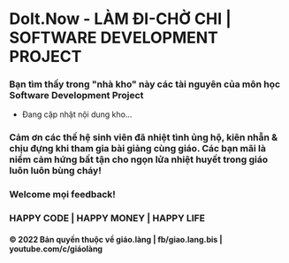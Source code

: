 ﻿# DoIt.Now - LÀM ĐI-CHỜ CHI | SOFTWARE DEVELOPMENT PROJECT

### Bạn tìm thấy trong "nhà kho" này các tài nguyên của môn học Software Development Project

* Đang cập nhật nội dung kho...

### Cảm ơn các thế hệ sinh viên đã nhiệt tình ủng hộ, kiên nhẫn & chịu đựng khi tham gia bài giảng cùng giáo. Các bạn mãi là niềm cảm hứng bất tận cho ngọn lửa nhiệt huyết trong giáo luôn luôn bùng cháy! 
### Welcome mọi feedback!

### HAPPY CODE | HAPPY MONEY | HAPPY LIFE

#### © 2022 Bản quyền thuộc về giáo.làng | fb/giao.lang.bis | youtube.com/c/giáolàng